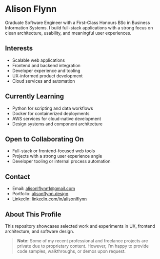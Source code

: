 # Alison Flynn

Graduate Software Engineer with a First-Class Honours BSc in Business Information Systems. I build full-stack applications with a strong focus on clean architecture, usability, and meaningful user experiences.

## Interests
- Scalable web applications
- Frontend and backend integration
- Developer experience and tooling
- UX-informed product development
- Cloud services and automation

## Currently Learning
- Python for scripting and data workflows
- Docker for containerized deployments
- AWS services for cloud-native development
- Design systems and component architecture

## Open to Collaborating On
- Full-stack or frontend-focused web tools
- Projects with a strong user experience angle
- Developer tooling or internal process automation

## Contact
- Email: alisonlflynn1@gmail.com  
- Portfolio: [alisonflynn.design](https://alisonflynn.design)  
- LinkedIn: [linkedin.com/in/alisonlflynn](https://linkedin.com/in/alisonlflynn)

## About This Profile
This repository showcases selected work and experiments in UX, frontend architecture, and software design.

> **Note:** Some of my recent professional and freelance projects are private due to proprietary content. However, I’m happy to provide code samples, walkthroughs, or demos upon request.
